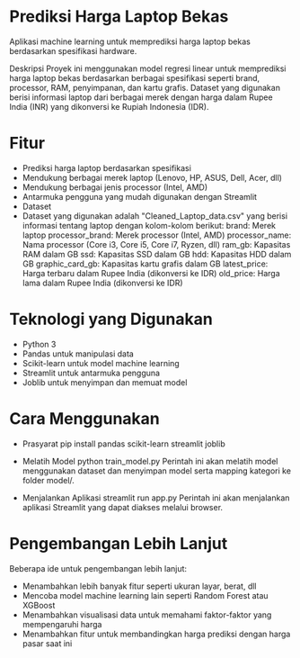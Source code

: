 # Prediksi Harga Laptop Bekas
Aplikasi machine learning untuk memprediksi harga laptop bekas berdasarkan spesifikasi hardware.

Deskripsi
Proyek ini menggunakan model regresi linear untuk memprediksi harga laptop bekas berdasarkan berbagai spesifikasi seperti brand, processor, RAM, penyimpanan, dan kartu grafis. Dataset yang digunakan berisi informasi laptop dari berbagai merek dengan harga dalam Rupee India (INR) yang dikonversi ke Rupiah Indonesia (IDR).

# Fitur
- Prediksi harga laptop berdasarkan spesifikasi
- Mendukung berbagai merek laptop (Lenovo, HP, ASUS, Dell, Acer, dll)
- Mendukung berbagai jenis processor (Intel, AMD)
- Antarmuka pengguna yang mudah digunakan dengan Streamlit
- Dataset
- Dataset yang digunakan adalah "Cleaned_Laptop_data.csv" yang berisi informasi tentang laptop dengan kolom-kolom berikut:
  brand: Merek laptop
  processor_brand: Merek processor (Intel, AMD)
  processor_name: Nama processor (Core i3, Core i5, Core i7, Ryzen, dll)
  ram_gb: Kapasitas RAM dalam GB
  ssd: Kapasitas SSD dalam GB
  hdd: Kapasitas HDD dalam GB
  graphic_card_gb: Kapasitas kartu grafis dalam GB
  latest_price: Harga terbaru dalam Rupee India (dikonversi ke IDR)
  old_price: Harga lama dalam Rupee India (dikonversi ke IDR)

# Teknologi yang Digunakan
- Python 3
- Pandas untuk manipulasi data
- Scikit-learn untuk model machine learning
- Streamlit untuk antarmuka pengguna
- Joblib untuk menyimpan dan memuat model

# Cara Menggunakan
- Prasyarat
  pip install pandas scikit-learn streamlit joblib

- Melatih Model
  python train_model.py
Perintah ini akan melatih model menggunakan dataset dan menyimpan model serta mapping kategori ke folder model/.

- Menjalankan Aplikasi
  streamlit run app.py
Perintah ini akan menjalankan aplikasi Streamlit yang dapat diakses melalui browser.

# Pengembangan Lebih Lanjut
Beberapa ide untuk pengembangan lebih lanjut:

- Menambahkan lebih banyak fitur seperti ukuran layar, berat, dll
- Mencoba model machine learning lain seperti Random Forest atau XGBoost
- Menambahkan visualisasi data untuk memahami faktor-faktor yang mempengaruhi harga
- Menambahkan fitur untuk membandingkan harga prediksi dengan harga pasar saat ini
